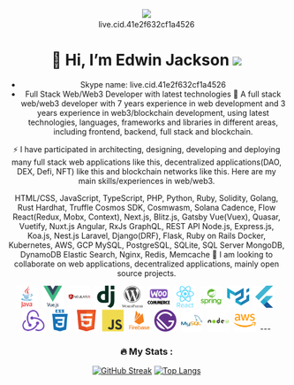 <div id="header" align="center">
  <img src="https://media.giphy.com/media/M9gbBd9nbDrOTu1Mqx/giphy.gif" width="100"/>
  <div id="badges">
  <a>
    live.cid.41e2f632cf1a4526
  </a>
</div>
  <h1>
  👋 Hi, I’m Edwin Jackson
  <img src="https://media.giphy.com/media/hvRJCLFzcasrR4ia7z/giphy.gif" width="30px"/>
</h1>
  
- Skype name: live.cid.41e2f632cf1a4526
- Full Stack Web/Web3 Developer with latest technologies
🔭 A full stack web/web3 developer with 7 years experience in web development and 3 years experience in web3/blockchain development, using latest technologies, languages, frameworks and libraries in different areas, including frontend, backend, full stack and blockchain.

⚡ I have participated in architecting, designing, developing and deploying many full stack web applications like this, decentralized applications(DAO, DEX, Defi, NFT) like this and blockchain networks like this. Here are my main skills/experiences in web/web3.

HTML/CSS, JavaScript, TypeScript, PHP, Python, Ruby, Solidity, Golang, Rust
Hardhat, Truffle
Cosmos SDK, Cosmwasm, Solana
Cadence, Flow
React(Redux, Mobx, Context), Next.js, Blitz.js, Gatsby
Vue(Vuex), Quasar, Vuetify, Nuxt.js
Angular, RxJs
GraphQL, REST API
Node.js, Express.js, Koa.js, Nest.js
Laravel, Django(DRF), Flask, Ruby on Rails
Docker, Kubernetes, AWS, GCP
MySQL, PostgreSQL, SQLite, SQL Server
MongoDB, DynamoDB
Elastic Search, Nginx, Redis, Memcache
👯 I am looking to collaborate on web applications, decentralized applications, mainly open source projects.
<div>
  <img src="https://github.com/devicons/devicon/blob/master/icons/java/java-original-wordmark.svg" title="Java" alt="Java" width="40" height="40"/>&nbsp;
  <img src="https://github.com/devicons/devicon/blob/master/icons/vuejs/vuejs-original-wordmark.svg" title="vuejs" alt="vuejs" width="40" height="40"/>&nbsp;
  <img src="https://github.com/devicons/devicon/blob/master/icons/angularjs/angularjs-original-wordmark.svg" title="angularjs" alt="angularjs" width="40" height="40"/>&nbsp;
  <img src="https://github.com/devicons/devicon/blob/master/icons/django/django-plain.svg" title="django" alt="django" width="40" height="40"/>&nbsp;
  <img src="https://github.com/devicons/devicon/blob/master/icons/wordpress/wordpress-plain-wordmark.svg" title="wordpress" alt="wordpress" width="40" height="40"/>&nbsp;
  <img src="https://github.com/devicons/devicon/blob/master/icons/woocommerce/woocommerce-original-wordmark.svg" title="woocommerce" alt="woocommerce" width="40" height="40"/>&nbsp;
  <img src="https://github.com/devicons/devicon/blob/master/icons/react/react-original-wordmark.svg" title="React" alt="React" width="40" height="40"/>&nbsp;
  <img src="https://github.com/devicons/devicon/blob/master/icons/spring/spring-original-wordmark.svg" title="Spring" alt="Spring" width="40" height="40"/>&nbsp;
  <img src="https://github.com/devicons/devicon/blob/master/icons/materialui/materialui-original.svg" title="Material UI" alt="Material UI" width="40" height="40"/>&nbsp;
  <img src="https://github.com/devicons/devicon/blob/master/icons/flutter/flutter-original.svg" title="Flutter" alt="Flutter" width="40" height="40"/>&nbsp;
  <img src="https://github.com/devicons/devicon/blob/master/icons/redux/redux-original.svg" title="Redux" alt="Redux " width="40" height="40"/>&nbsp;
  <img src="https://github.com/devicons/devicon/blob/master/icons/css3/css3-plain-wordmark.svg"  title="CSS3" alt="CSS" width="40" height="40"/>&nbsp;
  <img src="https://github.com/devicons/devicon/blob/master/icons/html5/html5-original.svg" title="HTML5" alt="HTML" width="40" height="40"/>&nbsp;
  <img src="https://github.com/devicons/devicon/blob/master/icons/javascript/javascript-original.svg" title="JavaScript" alt="JavaScript" width="40" height="40"/>&nbsp;
  <img src="https://github.com/devicons/devicon/blob/master/icons/firebase/firebase-plain-wordmark.svg" title="Firebase" alt="Firebase" width="40" height="40"/>&nbsp;
  <img src="https://github.com/devicons/devicon/blob/master/icons/gatsby/gatsby-original.svg" title="Gatsby"  alt="Gatsby" width="40" height="40"/>&nbsp;
  <img src="https://github.com/devicons/devicon/blob/master/icons/mysql/mysql-original-wordmark.svg" title="MySQL"  alt="MySQL" width="40" height="40"/>&nbsp;
  <img src="https://github.com/devicons/devicon/blob/master/icons/nodejs/nodejs-original-wordmark.svg" title="NodeJS" alt="NodeJS" width="40" height="40"/>&nbsp;
  <img src="https://github.com/devicons/devicon/blob/master/icons/amazonwebservices/amazonwebservices-plain-wordmark.svg" title="AWS" alt="AWS" width="40" height="40"/>&nbsp;
  ---

### :fire: My Stats :
[![GitHub Streak](http://github-readme-streak-stats.herokuapp.com?user=mastercodercat&theme=dark&background=000000)](https://git.io/streak-stats)
[![Top Langs](https://github-readme-stats.vercel.app/api/top-langs/?username=mastercodercat&layout=compact&theme=vision-friendly-dark)](https://github.com/anuraghazra/github-readme-stats)
